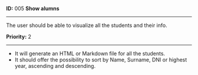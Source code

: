 **ID:** 005 **Show alumns**

---
The user should be able to visualize all the students and their info.

**Priority:** 2

---
* It will generate an HTML or Markdown file for all the students.
* It should offer the possibility to sort by Name, Surname, DNI or highest year, ascending and descending.
